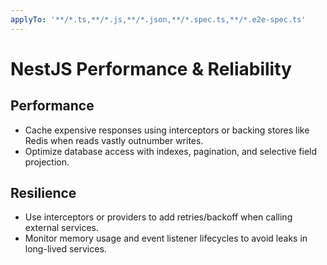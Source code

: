 ```yaml
---
applyTo: '**/*.ts,**/*.js,**/*.json,**/*.spec.ts,**/*.e2e-spec.ts'
---
```


# NestJS Performance & Reliability

## Performance
- Cache expensive responses using interceptors or backing stores like Redis when reads vastly outnumber writes.
- Optimize database access with indexes, pagination, and selective field projection.

## Resilience
- Use interceptors or providers to add retries/backoff when calling external services.
- Monitor memory usage and event listener lifecycles to avoid leaks in long-lived services.
